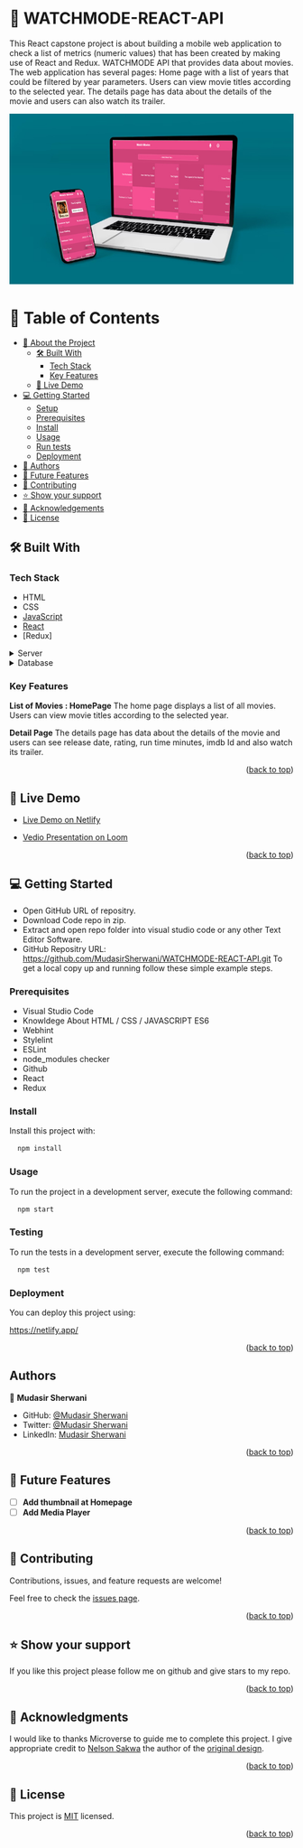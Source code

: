 <a name="readme-top"></a>
# 📖 WATCHMODE-REACT-API <a name="about-project"></a>

This React capstone project is about building a mobile web application to check a list of metrics (numeric values) that has been created by making use of React and Redux.
WATCHMODE API that provides data about movies.
The web application has several pages:
Home page with a list of years that could be filtered by year parameters. Users can view movie titles according to the selected year.
The details page has data about the details of the movie and users can also watch its trailer.

<img src="https://github.com/MudasirSherwani/WATCHMODE-REACT-API/blob/Development/src/images/watchmode-mockup.jpg" raw=true alt="Website Mockup" style="margin-right: 10px;"/>


# 📗 Table of Contents

- [📖 About the Project](#about-project)
  - [🛠 Built With](#built-with)
    - [Tech Stack](#tech-stack)
    - [Key Features](#key-features)
  - [🚀 Live Demo](#live-demo)
- [💻 Getting Started](#getting-started)
  - [Setup](#setup)
  - [Prerequisites](#prerequisites)
  - [Install](#install)
  - [Usage](#usage)
  - [Run tests](#run-tests)
  - [Deployment](#triangular_flag_on_post-deployment)
- [👥 Authors](#authors)
- [🔭 Future Features](#future-features)
- [🤝 Contributing](#contributing)
- [⭐️ Show your support](#support)
- [🙏 Acknowledgements](#acknowledgements)
- [📝 License](#license)


## 🛠 Built With <a name="built-with"></a>

### Tech Stack <a name="tech-stack"></a>
- HTML
- CSS
- [JavaScript](https://developer.mozilla.org/en-US/docs/Web/JavaScript)
- [React](https://github.com/microverseinc/curriculum-javascript/blob/main/todo-list/lessons/webpack_v1_1.md)
- [Redux]
<details>
  <summary>Server</summary>
  <ul>
    <li><a href="https://netlify.app/">Netlify</a></li>
  </ul>
</details>

<details>
<summary>Database</summary>
  <ul>
    <li><a>watchmode API </a></li>
  </ul>
</details>

### Key Features <a name="key-features"></a>

**List of Movies : HomePage**
The home page displays a list of all movies. Users can view movie titles according to the selected year.

**Detail Page**
The details page has data about the details of the movie and users can see release date, rating, run time minutes, imdb Id and also watch its trailer.


<p align="right">(<a href="#readme-top">back to top</a>)</p>


## 🚀 Live Demo <a name="live-demo"></a>

- [Live Demo on Netlify](https://development--watchmode-react.netlify.app/)

- [Vedio Presentation on Loom](https://www.loom.com/share/61a5ba780ce1460da05d97fada3a2b3b)

<p align="right">(<a href="#readme-top">back to top</a>)</p>

## 💻 Getting Started <a name="getting-started"></a>

- Open GitHub URL of repositry.
- Download Code repo in zip.
- Extract and open repo folder into visual studio code or any other Text Editor Software.
- GitHub Repositry URL: https://github.com/MudasirSherwani/WATCHMODE-REACT-API.git
  To get a local copy up and running follow these simple example steps.

### Prerequisites
- Visual Studio Code
- Knowldege About HTML / CSS / JAVASCRIPT ES6
- Webhint
- Stylelint
- ESLint
- node_modules checker
- Github
- React
- Redux

### Install

Install this project with:

```sh
  npm install
```

### Usage

To run the project in a development server, execute the following command:

```sh
  npm start
```

### Testing

To run the tests in a development server, execute the following command:

```sh
  npm test
```

### Deployment

You can deploy this project using:

https://netlify.app/

<p align="right">(<a href="#readme-top">back to top</a>)</p>

## Authors

👤 **Mudasir Sherwani**

- GitHub: [@Mudasir Sherwani](https://github.com/MudasirSherwani)
- Twitter: [@Mudasir Sherwani](https://twitter.com/mudasirsherwani)
- LinkedIn: [Mudasir Sherwani](https://www.linkedin.com/in/mudasir-sherwani/)

<p align="right">(<a href="#readme-top">back to top</a>)</p>

## 🔭 Future Features <a name="future-features"></a>


- [ ] **Add thumbnail at Homepage**
- [ ] **Add Media Player**

<p align="right">(<a href="#readme-top">back to top</a>)</p>

## 🤝 Contributing <a name="contributing"></a>

Contributions, issues, and feature requests are welcome!

Feel free to check the [issues page](https://github.com/MudasirSherwani/WATCHMODE-REACT-API/issues).

<p align="right">(<a href="#readme-top">back to top</a>)</p>


## ⭐️ Show your support <a name="support"></a>

If you like this project please follow me on github and give stars to my repo.

<p align="right">(<a href="#readme-top">back to top</a>)</p>


## 🙏 Acknowledgments <a name="acknowledgements"></a>


I would like to thanks Microverse to guide me to complete this project.
I give appropriate credit to [Nelson Sakwa](https://www.behance.net/sakwadesignstudio) the author of the [original design](https://www.behance.net/gallery/31579789/Ballhead-App-(Free-PSDs)).


<p align="right">(<a href="#readme-top">back to top</a>)</p>

## 📝 License <a name="license"></a>

This project is [MIT](https://github.com/MudasirSherwani/WATCHMODE-REACT-API/blob/Development/LICENSE.md) licensed.
 
<p align="right">(<a href="#readme-top">back to top</a>)</p>

